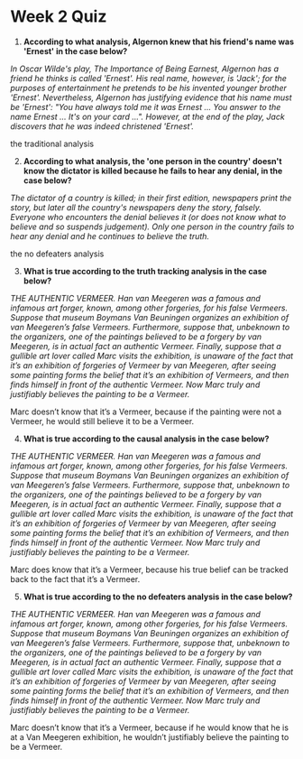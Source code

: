 # Week 2 Quiz

1. **A​ccording to what analysis, Algernon knew that his friend's name was 'Ernest' in the case below?**

*I​n Oscar Wilde's play, The Importance of Being Earnest, Algernon has a friend he thinks is called 'Ernest'. His real name, however, is 'Jack'; for the purposes of entertainment he pretends to be his invented younger brother 'Ernest'. Nevertheless, Algernon has justifying evidence that his name must be 'Ernest': "You have always told me it was Ernest ... You answer to the name Ernest ... It's on your card ...". However, at the end of the play, Jack discovers that he was indeed christened 'Ernest'.*

t​he traditional analysis

2. **A​ccording to what analysis, the 'one person in the country' doesn't know the dictator is killed because he fails to hear any denial, in the case below?**

*T​he dictator of a country is killed; in their first edition, newspapers print the story, but later all the country's newspapers deny the story, falsely. Everyone who encounters the denial believes it (or does not know what to believe and so suspends judgement). Only one person in the country fails to hear any denial and he continues to believe the truth.*

t​he no defeaters analysis

3. **W​hat is true according to the truth tracking analysis in the case below?**

*THE AUTHENTIC VERMEER. Han van Meegeren was a famous and infamous art forger, known, among other forgeries, for his false Vermeers. Suppose that museum Boymans Van Beuningen organizes an exhibition of van Meegeren’s false Vermeers. Furthermore, suppose that, unbeknown to the organizers, one of the paintings believed to be a forgery by van Meegeren, is in actual fact an authentic Vermeer. Finally, suppose that a gullible art lover called Marc visits the exhibition, is unaware of the fact that it’s an exhibition of forgeries of Vermeer by van Meegeren, after seeing some painting forms the belief that it’s an exhibition of Vermeers, and then finds himself in front of the authentic Vermeer. Now Marc truly and justifiably believes the painting to be a Vermeer.*

Marc doesn’t know that it’s a Vermeer, because if the painting were not a Vermeer, he would still believe it to be a Vermeer.

4. **What is true according to the causal analysis in the case below?**

*THE AUTHENTIC VERMEER. Han van Meegeren was a famous and infamous art forger, known, among other forgeries, for his false Vermeers. Suppose that museum Boymans Van Beuningen organizes an exhibition of van Meegeren’s false Vermeers. Furthermore, suppose that, unbeknown to the organizers, one of the paintings believed to be a forgery by van Meegeren, is in actual fact an authentic Vermeer. Finally, suppose that a gullible art lover called Marc visits the exhibition, is unaware of the fact that it’s an exhibition of forgeries of Vermeer by van Meegeren, after seeing some painting forms the belief that it’s an exhibition of Vermeers, and then finds himself in front of the authentic Vermeer. Now Marc truly and justifiably believes the painting to be a Vermeer.*

Marc does know that it’s a Vermeer, because his true belief can be tracked back to the fact that it’s a Vermeer.

5. **What is true according to the no defeaters analysis in the case below?**

*THE AUTHENTIC VERMEER. Han van Meegeren was a famous and infamous art forger, known, among other forgeries, for his false Vermeers. Suppose that museum Boymans Van Beuningen organizes an exhibition of van Meegeren’s false Vermeers. Furthermore, suppose that, unbeknown to the organizers, one of the paintings believed to be a forgery by van Meegeren, is in actual fact an authentic Vermeer. Finally, suppose that a gullible art lover called Marc visits the exhibition, is unaware of the fact that it’s an exhibition of forgeries of Vermeer by van Meegeren, after seeing some painting forms the belief that it’s an exhibition of Vermeers, and then finds himself in front of the authentic Vermeer. Now Marc truly and justifiably believes the painting to be a Vermeer.*

Marc doesn’t know that it’s a Vermeer, because if he would know that he is at a Van Meegeren exhibition, he wouldn’t justifiably believe the painting to be a Vermeer.